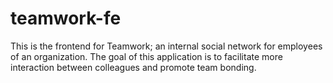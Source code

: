 # teamwork-fe
This is the frontend for Teamwork; an internal social network for employees of an organization. The goal of this application is to facilitate more interaction between colleagues and promote team bonding.
